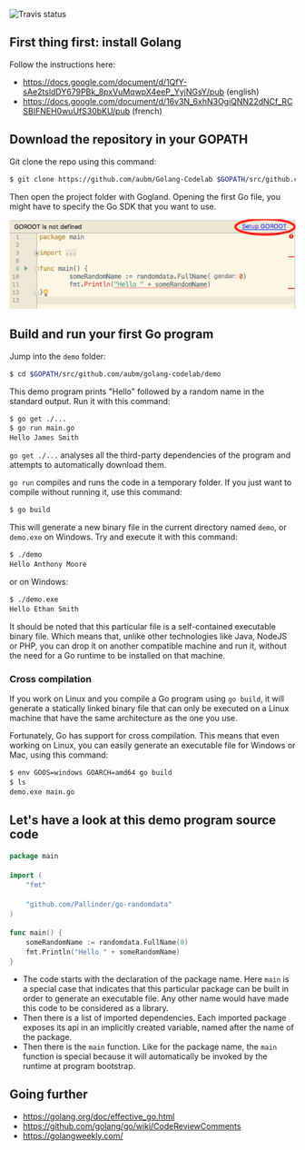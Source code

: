 ![Travis status](https://travis-ci.org/aubm/Golang-Codelab.svg?branch=master)

## First thing first: install Golang

Follow the instructions here:

- https://docs.google.com/document/d/1QfY-sAe2tsldDY679PBk_8pxVuMqwpX4eeP_YyjNGsY/pub (english)
- https://docs.google.com/document/d/16v3N_6xhN3OgiQNN22dNCf_RCSBIFNEH0wuUfS30bKU/pub (french)

## Download the repository in your GOPATH

Git clone the repo using this command:

```bash
$ git clone https://github.com/aubm/Golang-Codelab $GOPATH/src/github.com/aubm/golang-codelab
```

Then open the project folder with Gogland.
Opening the first Go file, you might have to specify the Go SDK that you want to use.

![Setup GOROOT](./.assets/setup-goroot.png)

## Build and run your first Go program

Jump into the `demo` folder:

```bash
$ cd $GOPATH/src/github.com/aubm/golang-codelab/demo
```

This demo program prints "Hello" followed by a random name in the standard output.
Run it with this command:

```bash
$ go get ./...
$ go run main.go
Hello James Smith
```

`go get ./...` analyses all the third-party dependencies of the program and attempts to automatically download them.

`go run` compiles and runs the code in a temporary folder.
If you just want to compile without running it, use this command:

```bash
$ go build
```

This will generate a new binary file in the current directory named `demo`, or `demo.exe` on Windows.
Try and execute it with this command:

```bash
$ ./demo
Hello Anthony Moore
```

or on Windows:

```bash
$ ./demo.exe
Hello Ethan Smith
```

It should be noted that this particular file is a self-contained executable binary file.
Which means that, unlike other technologies like Java, NodeJS or PHP, you can drop it on another
compatible machine and run it, without the need for a Go runtime to be installed on that machine.

### Cross compilation

If you work on Linux and you compile a Go program using `go build`, it will generate a statically linked
binary file that can only be executed on a Linux machine that have the same architecture as the one you use.

Fortunately, Go has support for cross compilation. This means that even working on Linux, you can easily generate
an executable file for Windows or Mac, using this command:

```bash
$ env GOOS=windows GOARCH=amd64 go build
$ ls
demo.exe main.go
```

## Let's have a look at this demo program source code

```go
package main

import (
	"fmt"

	"github.com/Pallinder/go-randomdata"
)

func main() {
	someRandomName := randomdata.FullName(0)
	fmt.Println("Hello " + someRandomName)
}
```

- The code starts with the declaration of the package name. Here `main` is a special case that indicates that this
  particular package can be built in order to generate an executable file. Any other name would have made this code
  to be considered as a library.
- Then there is a list of imported dependencies. Each imported package exposes its api in an implicitly created
  variable, named after the name of the package.
- Then there is the `main` function. Like for the package name, the `main` function is special because it will automatically
  be invoked by the runtime at program bootstrap.

## Going further

- https://golang.org/doc/effective_go.html
- https://github.com/golang/go/wiki/CodeReviewComments
- https://golangweekly.com/